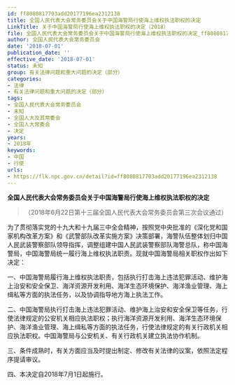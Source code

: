 ```yaml
---
id: ff8080817703add20177196ea2312138
title: 全国人民代表大会常务委员会关于中国海警局行使海上维权执法职权的决定
LinkTitle: 关于中国海警局行使海上维权执法职权的决定（2018）
file: 全国人民代表大会常务委员会关于中国海警局行使海上维权执法职权的决定_ff8080817703add20177196ea2312138.docx
author: 全国人民代表大会常务委员会
date: '2018-07-01'
publication_date: ''
effective_date: '2018-07-01'
status: 未知
group: 有关法律问题和重大问题的决定（部分）
categories:
- 法律
- 有关法律问题和重大问题的决定（部分）
tags:
- 全国人民代表大会常务委员会
- 未知
- 全国人大及其常委会
- 全国人大常委会
- 决定
years:
- 2018年
keywords:
- 中国
- 行使
urls:
- https://flk.npc.gov.cn/detail?id=ff8080817703add20177196ea2312138
---
```


**全国人民代表大会常务委员会关于中国海警局行使海上维权执法职权的决定**

> （2018年6月22日第十三届全国人民代表大会常务委员会第三次会议通过）

为了贯彻落实党的十九大和十九届三中全会精神，按照党中央批准的《深化党和国家机构改革方案》和《武警部队改革实施方案》决策部署，海警队伍整体划归中国人民武装警察部队领导指挥，调整组建中国人民武装警察部队海警总队，称中国海警局，中国海警局统一履行海上维权执法职责。现就中国海警局相关职权作出如下决定：

一、中国海警局履行海上维权执法职责，包括执行打击海上违法犯罪活动、维护海上治安和安全保卫、海洋资源开发利用、海洋生态环境保护、海洋渔业管理、海上缉私等方面的执法任务，以及协调指导地方海上执法工作。

二、中国海警局执行打击海上违法犯罪活动、维护海上治安和安全保卫等任务，行使法律规定的公安机关相应执法职权；执行海洋资源开发利用、海洋生态环境保护、海洋渔业管理、海上缉私等方面的执法任务，行使法律规定的有关行政机关相应执法职权。中国海警局与公安机关、有关行政机关建立执法协作机制。

三、条件成熟时，有关方面应当及时提出制定、修改有关法律的议案，依照法定程序提请审议。

四、本决定自2018年7月1日起施行。
